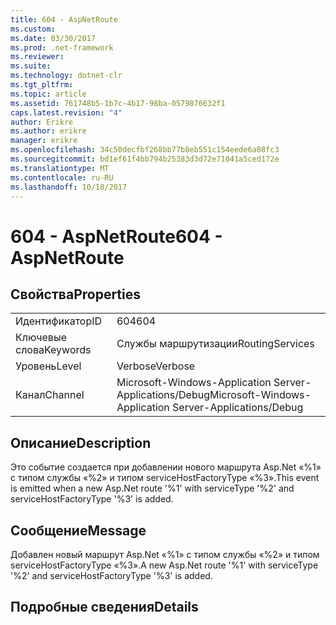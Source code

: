```yaml
---
title: 604 - AspNetRoute
ms.custom: 
ms.date: 03/30/2017
ms.prod: .net-framework
ms.reviewer: 
ms.suite: 
ms.technology: dotnet-clr
ms.tgt_pltfrm: 
ms.topic: article
ms.assetid: 761748b5-1b7c-4b17-98ba-0579876632f1
caps.latest.revision: "4"
author: Erikre
ms.author: erikre
manager: erikre
ms.openlocfilehash: 34c50decfbf268bb77b8eb551c154eede6a08fc3
ms.sourcegitcommit: bd1ef61f4bb794b25383d3d72e71041a5ced172e
ms.translationtype: MT
ms.contentlocale: ru-RU
ms.lasthandoff: 10/18/2017
---
```

# <a name="604---aspnetroute"></a><span data-ttu-id="49fec-102">604 - AspNetRoute</span><span class="sxs-lookup"><span data-stu-id="49fec-102">604 - AspNetRoute</span></span>
## <a name="properties"></a><span data-ttu-id="49fec-103">Свойства</span><span class="sxs-lookup"><span data-stu-id="49fec-103">Properties</span></span>  
  
|||  
|-|-|  
|<span data-ttu-id="49fec-104">Идентификатор</span><span class="sxs-lookup"><span data-stu-id="49fec-104">ID</span></span>|<span data-ttu-id="49fec-105">604</span><span class="sxs-lookup"><span data-stu-id="49fec-105">604</span></span>|  
|<span data-ttu-id="49fec-106">Ключевые слова</span><span class="sxs-lookup"><span data-stu-id="49fec-106">Keywords</span></span>|<span data-ttu-id="49fec-107">Службы маршрутизации</span><span class="sxs-lookup"><span data-stu-id="49fec-107">RoutingServices</span></span>|  
|<span data-ttu-id="49fec-108">Уровень</span><span class="sxs-lookup"><span data-stu-id="49fec-108">Level</span></span>|<span data-ttu-id="49fec-109">Verbose</span><span class="sxs-lookup"><span data-stu-id="49fec-109">Verbose</span></span>|  
|<span data-ttu-id="49fec-110">Канал</span><span class="sxs-lookup"><span data-stu-id="49fec-110">Channel</span></span>|<span data-ttu-id="49fec-111">Microsoft-Windows-Application Server-Applications/Debug</span><span class="sxs-lookup"><span data-stu-id="49fec-111">Microsoft-Windows-Application Server-Applications/Debug</span></span>|  
  
## <a name="description"></a><span data-ttu-id="49fec-112">Описание</span><span class="sxs-lookup"><span data-stu-id="49fec-112">Description</span></span>  
 <span data-ttu-id="49fec-113">Это событие создается при добавлении нового маршрута Asp.Net «%1» с типом службы «%2» и типом serviceHostFactoryType «%3».</span><span class="sxs-lookup"><span data-stu-id="49fec-113">This event is emitted when a new Asp.Net route '%1' with serviceType '%2' and serviceHostFactoryType '%3' is added.</span></span>  
  
## <a name="message"></a><span data-ttu-id="49fec-114">Сообщение</span><span class="sxs-lookup"><span data-stu-id="49fec-114">Message</span></span>  
 <span data-ttu-id="49fec-115">Добавлен новый маршрут Asp.Net «%1» с типом службы «%2» и типом serviceHostFactoryType «%3».</span><span class="sxs-lookup"><span data-stu-id="49fec-115">A new Asp.Net route '%1' with serviceType '%2' and serviceHostFactoryType '%3' is added.</span></span>  
  
## <a name="details"></a><span data-ttu-id="49fec-116">Подробные сведения</span><span class="sxs-lookup"><span data-stu-id="49fec-116">Details</span></span>
